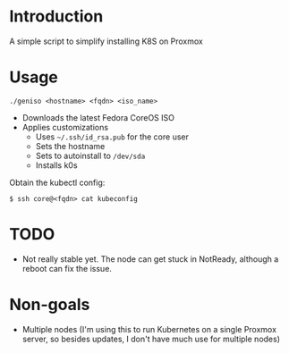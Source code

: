 # Introduction

A simple script to simplify installing K8S on Proxmox

# Usage

```
./geniso <hostname> <fqdn> <iso_name>
```

* Downloads the latest Fedora CoreOS ISO
* Applies customizations
  * Uses `~/.ssh/id_rsa.pub` for the core user
  * Sets the hostname
  * Sets to autoinstall to `/dev/sda`
  * Installs k0s

Obtain the kubectl config:

```
$ ssh core@<fqdn> cat kubeconfig
```

# TODO

* Not really stable yet. The node can get stuck in NotReady, although a reboot can fix the issue.

# Non-goals

* Multiple nodes (I'm using this to run Kubernetes on a single Proxmox server, so besides updates, I don't have much use for multiple nodes)
